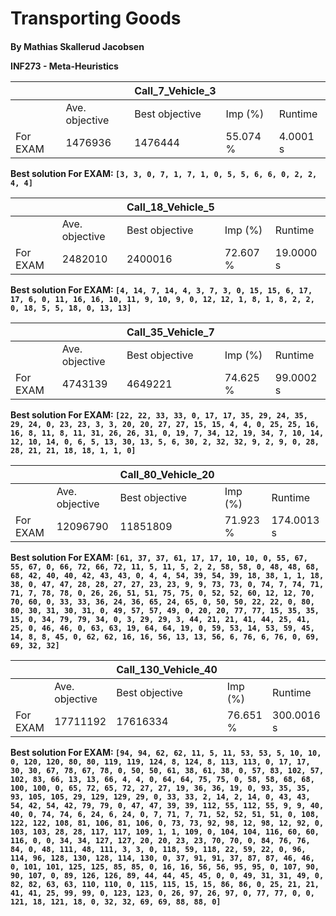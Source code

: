 <h1>Transporting Goods
<h4>By Mathias Skallerud Jacobsen


INF273 - Meta-Heuristics  

| | | Call_7_Vehicle_3 | | |  
| --- | --- | --- | --- | --- |  
| | Ave. objective | Best objective | Imp (%) | Runtime |  
| For EXAM | 1476936 | 1476444 | 55.074 % | 4.0001 s |  
  
  
Best solution For EXAM: `[3, 3, 0, 7, 1, 7, 1, 0, 5, 5, 6, 6, 0, 2, 2, 4, 4]`  
  
  
| | | Call_18_Vehicle_5 | | |  
| --- | --- | --- | --- | --- |  
| | Ave. objective | Best objective | Imp (%) | Runtime |  
| For EXAM | 2482010 | 2400016 | 72.607 % | 19.0000 s |  
  
  
Best solution For EXAM: `[4, 14, 7, 14, 4, 3, 7, 3, 0, 15, 15, 6, 17, 17, 6, 0, 11, 16, 16, 10, 11, 9, 10, 9, 0, 12, 12, 1, 8, 1, 8, 2, 2, 0, 18, 5, 5, 18, 0, 13, 13]`  
  
  
| | | Call_35_Vehicle_7 | | |  
| --- | --- | --- | --- | --- |  
| | Ave. objective | Best objective | Imp (%) | Runtime |  
| For EXAM | 4743139 | 4649221 | 74.625 % | 99.0002 s |  
  
  
Best solution For EXAM: `[22, 22, 33, 33, 0, 17, 17, 35, 29, 24, 35, 29, 24, 0, 23, 23, 3, 3, 20, 20, 27, 27, 15, 15, 4, 4, 0, 25, 25, 16, 16, 8, 11, 8, 11, 31, 26, 26, 31, 0, 19, 7, 34, 12, 19, 34, 7, 10, 14, 12, 10, 14, 0, 6, 5, 13, 30, 13, 5, 6, 30, 2, 32, 32, 9, 2, 9, 0, 28, 28, 21, 21, 18, 18, 1, 1, 0]`  
  
  
| | | Call_80_Vehicle_20 | | |  
| --- | --- | --- | --- | --- |  
| | Ave. objective | Best objective | Imp (%) | Runtime |  
| For EXAM | 12096790 | 11851809 | 71.923 % | 174.0013 s |  
  
  
Best solution For EXAM: `[61, 37, 37, 61, 17, 17, 10, 10, 0, 55, 67, 55, 67, 0, 66, 72, 66, 72, 11, 5, 11, 5, 2, 2, 58, 58, 0, 48, 48, 68, 68, 42, 40, 40, 42, 43, 43, 0, 4, 4, 54, 39, 54, 39, 18, 38, 1, 1, 18, 38, 0, 47, 47, 28, 28, 27, 27, 23, 23, 9, 9, 73, 73, 0, 74, 7, 74, 71, 71, 7, 78, 78, 0, 26, 26, 51, 51, 75, 75, 0, 52, 52, 60, 12, 12, 70, 70, 60, 0, 33, 33, 36, 24, 36, 65, 24, 65, 0, 50, 50, 22, 22, 0, 80, 80, 30, 31, 30, 31, 0, 49, 57, 57, 49, 0, 20, 20, 77, 77, 15, 35, 35, 15, 0, 34, 79, 79, 34, 0, 3, 29, 29, 3, 44, 21, 21, 41, 44, 25, 41, 25, 0, 46, 46, 0, 63, 63, 19, 64, 64, 19, 0, 59, 53, 14, 53, 59, 45, 14, 8, 8, 45, 0, 62, 62, 16, 16, 56, 13, 13, 56, 6, 76, 6, 76, 0, 69, 69, 32, 32]`  
  
  
| | | Call_130_Vehicle_40 | | |  
| --- | --- | --- | --- | --- |  
| | Ave. objective | Best objective | Imp (%) | Runtime |  
| For EXAM | 17711192 | 17616334 | 76.651 % | 300.0016 s |  
  
  
Best solution For EXAM: `[94, 94, 62, 62, 11, 5, 11, 53, 53, 5, 10, 10, 0, 120, 120, 80, 80, 119, 119, 124, 8, 124, 8, 113, 113, 0, 17, 17, 30, 30, 67, 78, 67, 78, 0, 50, 50, 61, 38, 61, 38, 0, 57, 83, 102, 57, 102, 83, 66, 13, 13, 66, 4, 4, 0, 64, 64, 75, 75, 0, 58, 58, 68, 68, 100, 100, 0, 65, 72, 65, 72, 27, 27, 19, 36, 36, 19, 0, 93, 35, 35, 93, 105, 105, 29, 129, 129, 29, 0, 33, 33, 2, 14, 2, 14, 0, 43, 43, 54, 42, 54, 42, 79, 79, 0, 47, 47, 39, 39, 112, 55, 112, 55, 9, 9, 40, 40, 0, 74, 74, 6, 24, 6, 24, 0, 7, 71, 7, 71, 52, 52, 51, 51, 0, 108, 122, 122, 108, 81, 106, 81, 106, 0, 73, 73, 92, 98, 12, 98, 12, 92, 0, 103, 103, 28, 28, 117, 117, 109, 1, 1, 109, 0, 104, 104, 116, 60, 60, 116, 0, 0, 34, 34, 127, 127, 20, 20, 23, 23, 70, 70, 0, 84, 76, 76, 84, 0, 48, 111, 48, 111, 3, 3, 0, 118, 59, 118, 22, 59, 22, 0, 96, 114, 96, 128, 130, 128, 114, 130, 0, 37, 91, 91, 37, 87, 87, 46, 46, 0, 101, 101, 125, 125, 85, 85, 0, 16, 16, 56, 56, 95, 95, 0, 107, 90, 90, 107, 0, 89, 126, 126, 89, 44, 44, 45, 45, 0, 0, 49, 31, 31, 49, 0, 82, 82, 63, 63, 110, 110, 0, 115, 115, 15, 15, 86, 86, 0, 25, 21, 21, 41, 41, 25, 99, 99, 0, 123, 123, 0, 26, 97, 26, 97, 0, 77, 77, 0, 0, 121, 18, 121, 18, 0, 32, 32, 69, 69, 88, 88, 0]`  
  
  
  


